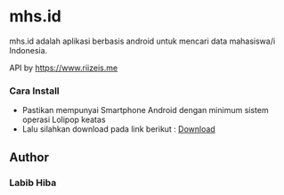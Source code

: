 # mhs.id
mhs.id adalah aplikasi berbasis android untuk mencari data mahasiswa/i Indonesia.

API by https://www.riizeis.me

### Cara Install
- Pastikan mempunyai Smartphone Android dengan minimum sistem operasi Lolipop keatas
- Lalu silahkan download pada link berikut : <a href="https://drive.google.com/file/d/1PkANFfEkkCbH8Dshgv4s4UaI3HnTKw20/view?usp=sharing">Download</a>

## Author
### Labib Hiba
